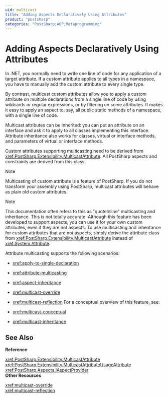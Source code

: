 ```yaml
---
uid: multicast
title: "Adding Aspects Declaratively Using Attributes"
product: "postsharp"
categories: "PostSharp;AOP;Metaprogramming"
---
```

# Adding Aspects Declaratively Using Attributes

In .NET, you normally need to write one line of code for any application of a target attribute. If a custom attribute applies to all types in a namespace, you have to manually add the custom attribute to every single type.

By contrast, multicast custom attributes allow you to apply a custom attribute on multiple declarations from a single line of code by using wildcards or regular expressions, or by filtering on some attributes. It makes it easy to apply an aspect to, say, all public static methods of a namespace, with a single line of code.

Multicast attributes can be inherited: you can put an attribute on an interface and ask it to apply to all classes implementing this interface. Attribute inheritance also works for classes, virtual or interface methods, and parameters of virtual or interface methods.

Custom attributes supporting multicasting need to be derived from <xref:PostSharp.Extensibility.MulticastAttribute>. All PostSharp aspects and constraints are derived from this class. 

> [!NOTE]
> Multicasting of custom attribute is a feature of PostSharp. If you do not transform your assembly using PostSharp, multicast attributes will behave as plain old custom attributes.

> [!NOTE]
> This documentation often refers to this as "quoteInline" multicasting and inheritance. This is not totally accurate. Although this feature has been developed to support aspects, you can use it for your own custom attributes, even if they are not aspects. To use multicasting and inheritance for custom attributes that are not aspects, simply derive the attribute class from <xref:PostSharp.Extensibility.MulticastAttribute> instead of <xref:System.Attribute>. 

Attribute multicasting supports the following scenarios:

* <xref:apply-to-single-declaration>
* <xref:attribute-multicasting>
* <xref:aspect-inheritance>
* <xref:multicast-override>
* <xref:multicast-reflection>
For a conceptual overview of this feature, see:

* <xref:multicast-conceptual>
* <xref:multicast-inheritance>
## See Also

**Reference**

<xref:PostSharp.Extensibility.MulticastAttribute>
<br><xref:PostSharp.Extensibility.MulticastAttributeUsageAttribute>
<br><xref:PostSharp.Aspects.IAspectProvider>
<br>**Other Resources**

<xref:multicast-override>
<br><xref:multicast-reflection>
<br>